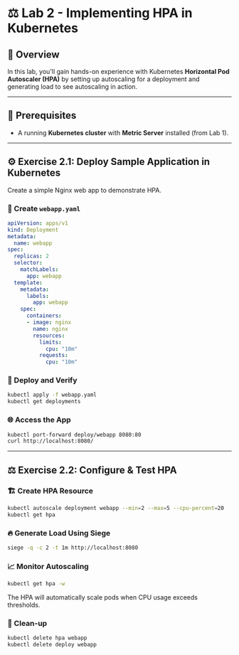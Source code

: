 # ⚖️ Lab 2 - Implementing HPA in Kubernetes

## 📘 Overview
In this lab, you'll gain hands-on experience with Kubernetes **Horizontal Pod Autoscaler (HPA)** by setting up autoscaling for a deployment and generating load to see autoscaling in action.

---

## 🧩 Prerequisites
- A running **Kubernetes cluster** with **Metric Server** installed (from Lab 1).

---

## ⚙️ Exercise 2.1: Deploy Sample Application in Kubernetes

Create a simple Nginx web app to demonstrate HPA.

### 📝 Create `webapp.yaml`
```yaml
apiVersion: apps/v1
kind: Deployment
metadata:
  name: webapp
spec:
  replicas: 2
  selector:
    matchLabels:
      app: webapp
  template:
    metadata:
      labels:
        app: webapp
    spec:
      containers:
      - image: nginx
        name: nginx
        resources:
          limits:
            cpu: "10m"
          requests:
            cpu: "10m"
```

### 🚀 Deploy and Verify
```bash
kubectl apply -f webapp.yaml
kubectl get deployments
```

### 🌐 Access the App
```bash
kubectl port-forward deploy/webapp 8080:80
curl http://localhost:8080/
```

---

## ⚖️ Exercise 2.2: Configure & Test HPA

### 🏗️ Create HPA Resource
```bash
kubectl autoscale deployment webapp --min=2 --max=5 --cpu-percent=20
kubectl get hpa
```

### 🔥 Generate Load Using Siege
```bash
siege -q -c 2 -t 1m http://localhost:8080
```

### 📈 Monitor Autoscaling
```bash
kubectl get hpa -w
```

The HPA will automatically scale pods when CPU usage exceeds thresholds.

### 🧹 Clean-up
```bash
kubectl delete hpa webapp
kubectl delete deploy webapp
```
